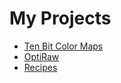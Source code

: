# My Projects

*   [Ten Bit Color Maps](https://github.com/artiedins/tbcm)
*   [OptiRaw](https://github.com/artiedins/optiraw)
*   [Recipes](recipes)
